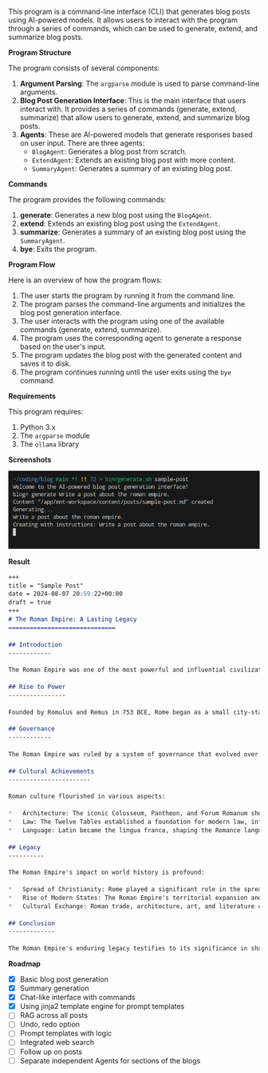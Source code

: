 
This program is a command-line interface (CLI) that generates blog posts using AI-powered models. It allows users to interact with the program through a series of commands, which can be used to generate, extend, and summarize blog posts.

**Program Structure**

The program consists of several components:

1. **Argument Parsing**: The `argparse` module is used to parse command-line arguments.
2. **Blog Post Generation Interface**: This is the main interface that users interact with. It provides a series of commands (generate, extend, summarize) that allow users to generate, extend, and summarize blog posts.
3. **Agents**: These are AI-powered models that generate responses based on user input. There are three agents:
	* `BlogAgent`: Generates a blog post from scratch.
	* `ExtendAgent`: Extends an existing blog post with more content.
	* `SummaryAgent`: Generates a summary of an existing blog post.

**Commands**

The program provides the following commands:

1. **generate**: Generates a new blog post using the `BlogAgent`.
2. **extend**: Extends an existing blog post using the `ExtendAgent`.
3. **summarize**: Generates a summary of an existing blog post using the `SummaryAgent`.
4. **bye**: Exits the program.

**Program Flow**

Here is an overview of how the program flows:

1. The user starts the program by running it from the command line.
2. The program parses the command-line arguments and initializes the blog post generation interface.
3. The user interacts with the program using one of the available commands (generate, extend, summarize).
4. The program uses the corresponding agent to generate a response based on the user's input.
5. The program updates the blog post with the generated content and saves it to disk.
6. The program continues running until the user exits using the `bye` command.

**Requirements**

This program requires:

1. Python 3.x
2. The `argparse` module
3. The `ollama` library 

**Screenshots**

![generation](generation.png)

**Result**

```Markdown
+++
title = "Sample Post"
date = 2024-08-07 20:59:22+00:00
draft = true
+++
# The Roman Empire: A Lasting Legacy
==============================

## Introduction
------------

The Roman Empire was one of the most powerful and influential civilizations in human history. Spanning over 12 centuries, it left an indelible mark on the world, shaping politics, architecture, law, and culture as we know them today.

## Rise to Power
----------------

Founded by Romulus and Remus in 753 BCE, Rome began as a small city-state, gradually expanding its territories through conquests and strategic alliances. By the 1st century BCE, it had become a dominant force in the Mediterranean, with a vast network of roads, bridges, and aqueducts that facilitated trade and communication.

## Governance
------------

The Roman Empire was ruled by a system of governance that evolved over time. The Senate, composed of noble patricians, advised the Emperor on matters of state, while the Magistrates oversaw administrative functions. Later, the Emperor became the supreme authority, with absolute power to make laws and govern.

## Cultural Achievements
-----------------------

Roman culture flourished in various aspects:

*   Architecture: The iconic Colosseum, Pantheon, and Forum Romanum showcased their engineering prowess.
*   Law: The Twelve Tables established a foundation for modern law, influencing the development of European legal systems.
*   Language: Latin became the lingua franca, shaping the Romance languages that followed.

## Legacy
----------

The Roman Empire's impact on world history is profound:

*   Spread of Christianity: Rome played a significant role in the spread of early Christianity throughout Europe and beyond.
*   Rise of Modern States: The Roman Empire's territorial expansion and administrative structures influenced the development of modern nation-states.
*   Cultural Exchange: Roman trade, architecture, art, and literature continue to inspire and inform contemporary cultures.

## Conclusion
-------------

The Roman Empire's enduring legacy testifies to its significance in shaping global politics, culture, and values. Its contributions continue to influence our world today, making it an essential topic of study and reflection for anyone interested in history and human civilization.
```

**Roadmap**

- [X] Basic blog post generation
- [X] Summary generation
- [X] Chat-like interface with commands
- [X] Using jinja2 template engine for prompt templates
- [ ] RAG across all posts
- [ ] Undo, redo option
- [ ] Prompt templates with logic
- [ ] Integrated web search
- [ ] Follow up on posts
- [ ] Separate independent Agents for sections of the blogs